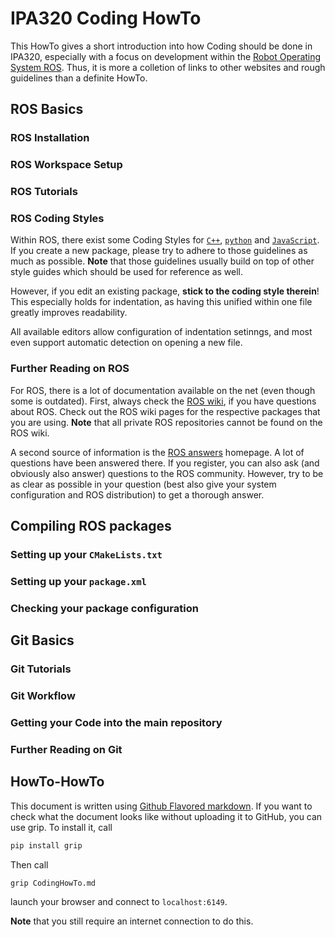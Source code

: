 # IPA320 Coding HowTo

This HowTo gives a short introduction into how Coding should be done in IPA320, especially with a focus on 
development within the [Robot Operating System ROS](http://wiki.ros.org/ROS/Introduction).
Thus, it is more a colletion of links to other websites and rough guidelines than a definite HowTo.


## ROS Basics

### ROS Installation

### ROS Workspace Setup

### ROS Tutorials

### ROS Coding Styles
Within ROS, there exist some Coding Styles for [`C++`](http://wiki.ros.org/CppStyleGuide),
[`python`](http://wiki.ros.org/PyStyleGuide) and [`JavaScript`](http://wiki.ros.org/JavaScriptStyleGuide).
If you create a new package, please try to adhere to those guidelines as much as possible.
**Note** that those guidelines usually build on top of other style guides which should be used for reference as well.

However, if you edit an existing package, **stick to the coding style therein**!
This especially holds for indentation, as having this unified within one file greatly improves readability.

All available editors allow configuration of indentation setinngs, and most even support automatic detection on opening
a new file.

### Further Reading on ROS
For ROS, there is a lot of documentation available on the net (even though some is outdated).
First, always check the [ROS wiki](http://wiki.ros.org), if you have questions about ROS.
Check out the ROS wiki pages for the respective packages that you are using.
**Note** that all private ROS repositories cannot be found on the ROS wiki.

A second source of information is the [ROS answers](http://answers.ros.org) homepage.
A lot of questions have been answered there.
If you register, you can also ask (and obviously also answer) questions to the ROS community.
However, try to be as clear as possible in your question (best also give your system configuration and ROS distribution)
to get a thorough answer.

## Compiling ROS packages

### Setting up your `CMakeLists.txt`

### Setting up your `package.xml`

### Checking your package configuration


## Git Basics

### Git Tutorials

### Git Workflow

### Getting your Code into the main repository

### Further Reading on Git


## HowTo-HowTo
This document is written using [Github Flavored markdown](https://help.github.com/articles/github-flavored-markdown/).
If you want to check what the document looks like without uploading it to GitHub, you can use grip.
To install it, call
```bash
pip install grip
```
Then call
```bash
grip CodingHowTo.md
```
launch your browser and connect to `localhost:6149`.

**Note** that you still require an internet connection to do this.